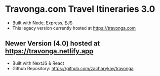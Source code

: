 # Travonga.com Travel Itineraries 3.0
- Built with Node, Express, EJS
- This legacy version currently hosted at https://travonga.com

## Newer Version (4.0) hosted at https://travonga.netlify.app
- Built with NextJS & React
- Github Repository: https://github.com/zacharykay/travonga